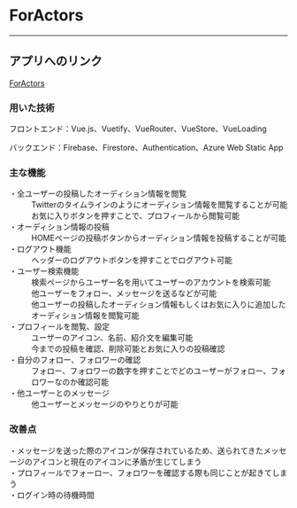 # ForActors
---
## アプリへのリンク
[ForActors](https://victorious-cliff-038858200.1.azurestaticapps.net)


### 用いた技術
フロントエンド：Vue.js、Vuetify、VueRouter、VueStore、VueLoading

バックエンド：Firebase、Firestore、Authentication、Azure Web Static App

### 主な機能
<dl>
    <dt>・全ユーザーの投稿したオーディション情報を閲覧</dt>
    <dd>Twitterのタイムラインのようにオーディション情報を閲覧することが可能</dd>
    <dd>お気に入りボタンを押すことで、プロフィールから閲覧可能</dd>
    <dt>・オーディション情報の投稿</dt>
    <dd>HOMEページの投稿ボタンからオーディション情報を投稿することが可能</dd>
    <dt>・ログアウト機能</dt>
    <dd>ヘッダーのログアウトボタンを押すことでログアウト可能</dd>
    <dt>・ユーザー検索機能</dt>
    <dd>検索ページからユーザー名を用いてユーザーのアカウントを検索可能</dd>
    <dd>他ユーザーをフォロー、メッセージを送るなどが可能</dd>
    <dd>他ユーザーの投稿したオーディション情報もしくはお気に入りに追加したオーディション情報を閲覧可能</dd>
    <dt>・プロフィールを閲覧、設定</dt>
    <dd>ユーザーのアイコン、名前、紹介文を編集可能</dd>
    <dd>今までの投稿を確認、削除可能とお気に入りの投稿確認</dd>
    <dt>・自分のフォロー、フォロワーの確認</dt>
    <dd>フォロー、フォロワーの数字を押すことでどのユーザーがフォロー、フォロワーなのか確認可能</dd>
    <dt>・他ユーザーとのメッセージ</dt>
    <dd>他ユーザーとメッセージのやりとりが可能</dd>
</dl>


### 改善点
・メッセージを送った際のアイコンが保存されているため、送られてきたメッセージのアイコンと現在のアイコンに矛盾が生じてしまう<br>
・プロフィールでフォーロー、フォロワーを確認する際も同じことが起きてしまう<br>
・ログイン時の待機時間

